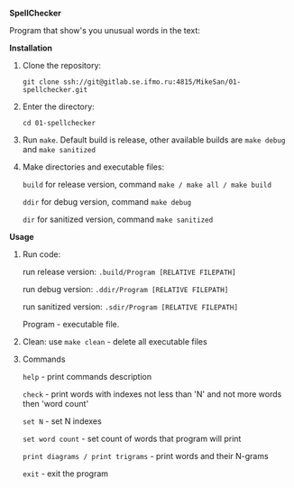 **SpellChecker**

Program that show's you unusual words in the text:

**Installation**

1. Clone the repository:

    `git clone ssh://git@gitlab.se.ifmo.ru:4815/MikeSan/01-spellchecker.git`
   

2. Enter the directory:

    `cd 01-spellchecker`
   

3. Run `make`. Default build is release, other available builds are `make debug` and `make sanitized`


4. Make directories and executable files:
    
    `build` for release version, command `make / make all / make build`
    
    `ddir` for debug version, command `make debug`

    `dir` for sanitized version, command `make sanitized`

**Usage**

1. Run code:
   
   run release version: `.build/Program [RELATIVE FILEPATH]`
   
   run debug version: `.ddir/Program [RELATIVE FILEPATH]`
   
   run sanitized version: `.sdir/Program [RELATIVE FILEPATH]`
   
   Program - executable file.


2. Clean:
   use `make clean` - delete all executable files 
   

2. Commands
   
   `help` - print commands description
   
   `check` - print words with indexes not less than 'N' and not more words then 'word count'

   `set N` - set N indexes

   `set word count` - set count of words that program will print

   `print diagrams / print trigrams` - print words and their N-grams

   `exit` - exit the program